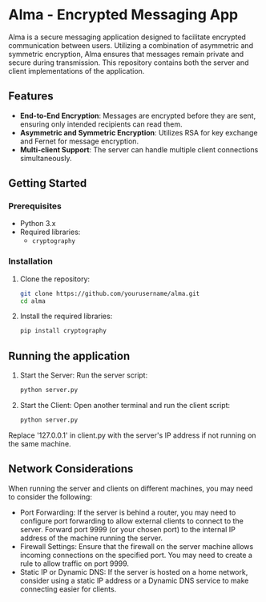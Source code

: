 # Alma - Encrypted Messaging App

Alma is a secure messaging application designed to facilitate encrypted communication between users. Utilizing a combination of asymmetric and symmetric encryption, Alma ensures that messages remain private and secure during transmission. This repository contains both the server and client implementations of the application.

## Features

- **End-to-End Encryption**: Messages are encrypted before they are sent, ensuring only intended recipients can read them.
- **Asymmetric and Symmetric Encryption**: Utilizes RSA for key exchange and Fernet for message encryption.
- **Multi-client Support**: The server can handle multiple client connections simultaneously.

## Getting Started

### Prerequisites

- Python 3.x
- Required libraries:
  - `cryptography`

### Installation

1. Clone the repository:

   ```bash
   git clone https://github.com/yourusername/alma.git
   cd alma

2. Install the required libraries:

   ```bash
   pip install cryptography

## Running the application

1. Start the Server: Run the server script:

   ```bash
   python server.py

2. Start the Client: Open another terminal and run the client script:

   ```bash
   python server.py

  Replace '127.0.0.1' in client.py with the server's IP address if not running on the same machine.

## Network Considerations

When running the server and clients on different machines, you may need to consider the following:

- Port Forwarding: If the server is behind a router, you may need to configure port forwarding to allow external clients to connect to the server. Forward port 9999 (or your chosen port) to the internal IP address of the machine running the server.
- Firewall Settings: Ensure that the firewall on the server machine allows incoming connections on the specified port. You may need to create a rule to allow traffic on port 9999.
- Static IP or Dynamic DNS: If the server is hosted on a home network, consider using a static IP address or a Dynamic DNS service to make connecting easier for clients.

